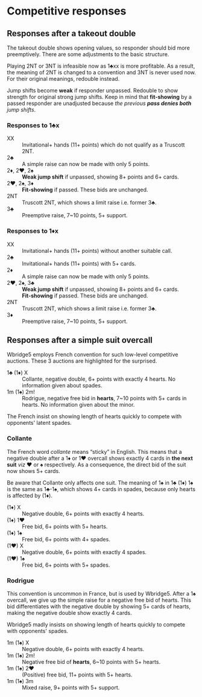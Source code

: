Competitive responses
=====================

Responses after a takeout double
--------------------------------
The takeout double shows opening values, so responder should bid more
preemptively.  There are some adjustments to the basic structure.

Playing 2NT or 3NT is infeasible now as 1♣xx is more profitable.  As a result,
the meaning of 2NT is changed to a convention and 3NT is never used now.  For
their original meanings, redouble instead.

Jump shifts become **weak** if responder unpassed.  Redouble to show strength
for original strong jump shifts.  Keep in mind that **fit-showing** by a passed
responder are unadjusted because *the previous **pass denies both** jump
shifts*.

### Responses to 1♣x ###
<dl>
  <dt>XX</dt>
  <dd>Invitational+ hands (11+ points) which do not qualify as a Truscott 2NT.</dd>

  <dt>2♣</dt>
  <dd>A simple raise can now be made with only 5 points.</dd>

  <dt>2♦, 2♥, 2♠</dt>
  <dd><strong>Weak jump shift</strong> if unpassed, showing 8+ points and 6+ cards.</dd>

  <dt>2♥, 2♠, 3♦</dt>
  <dd><strong>Fit-showing</strong> if passed.  These bids are unchanged.</dd>

  <dt>2NT</dt>
  <dd>Truscott 2NT, which shows a limit raise i.e. former 3♣.</dd>

  <dt>3♣</dt>
  <dd>Preemptive raise, 7~10 points, 5+ support.</dd>
</dl>

### Responses to 1♦x ###
<dl>
  <dt>XX</dt>
  <dd>Invitational+ hands (11+ points) without another suitable call.</dd>

  <dt>2♣</dt>
  <dd>Invitational+ hands (11+ points) with 5+ cards.</dd>

  <dt>2♦</dt>
  <dd>A simple raise can now be made with only 5 points.</dd>

  <dt>2♥, 2♠, 3♣</dt>
  <dd><strong>Weak jump shift</strong> if unpassed, showing 8+ points and 6+ cards.</dd>
  <dd><strong>Fit-showing</strong> if passed.  These bids are unchanged.</dd>

  <dt>2NT</dt>
  <dd>Truscott 2NT, which shows a limit raise i.e. former 3♣.</dd>

  <dt>3♦</dt>
  <dd>Preemptive raise, 7~10 points, 5+ support.</dd>
</dl>

Responses after a simple suit overcall
--------------------------------------
Wbridge5 employs French convention for such low-level competitive auctions.
These 3 auctions are highlighted for the surprised.

<dl>
  <dt>1♣ (1♦) X</dt>
  <dd>Collante, negative double, 6+ points with exactly 4 hearts.  No information given about spades.</dd>

  <dt>1m (1♠) 2m!</dt>
  <dd>Rodrigue, negative free bid in <strong>hearts</strong>, 7~10 points with 5+ cards in hearts.  No information given about the minor.</dd>
</dl>

The French insist on showing length of hearts quickly to compete with
opponents' latent spades.

### Collante ###
The French word *collante* means “sticky” in English.  This means that a
negative double after a 1♦ or 1♥ overcall shows exactly 4 cards in **the next
suit** *viz* ♥ or ♠ respectively.  As a consequence, the direct bid of the suit
now shows 5+ cards.

Be aware that Collante only affects one suit.  The meaning of 1♠ in 1♣ (1♦) 1♠
is the same as 1♣-1♠, which shows 4+ cards in spades, because only hearts is
affected by (1♦).

<dl>
  <dt>(1♦) X</dt>
  <dd>Negative double, 6+ points with exactly 4 hearts.</dd>

  <dt>(1♦) 1♥</dt>
  <dd>Free bid, 6+ points with 5+ hearts.</dd>

  <dt>(1♦) 1♠</dt>
  <dd>Free bid, 6+ points with 4+ spades.</dd>

  <dt>(1♥) X</dt>
  <dd>Negative double, 6+ points with exactly 4 spades.</dd>

  <dt>(1♥) 1♠</dt>
  <dd>Free bid, 6+ points with 5+ spades.</dd>
</dl>

### Rodrigue ###
This convention is uncommon in France, but is used by Wbridge5.  After a 1♠
overcall, we give up the simple raise for a negative free bid of hearts.  This
bid differentiates with the negative double by showing 5+ cards of hearts,
making the negative double show exactly 4 cards.

Wbridge5 madly insists on showing length of hearts quickly to compete with
opponents' spades.

<dl>
  <dt>1m (1♠) X</dt>
  <dd>Negative double, 6+ points with exactly 4 hearts.</dd>

  <dt>1m (1♠) 2m!</dt>
  <dd>Negative free bid of <strong>hearts</strong>, 6~10 points with 5+ hearts.</dd>

  <dt>1m (1♠) 2♥</dt>
  <dd>(Positive) free bid, 11+ points with 5+ hearts.</dd>

  <dt>1m (1♠) 3m</dt>
  <dd>Mixed raise, 9+ points with 5+ support.</dd>
</dl>
